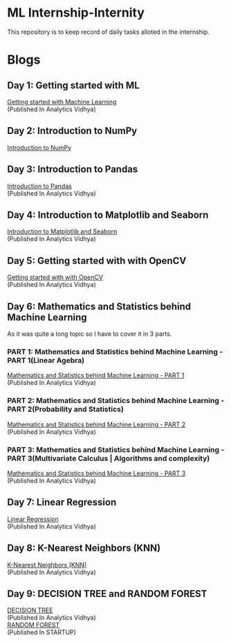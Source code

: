# ML Internship-Internity
This repository is to keep record of daily tasks alloted in the internship.
# Blogs
## Day 1: Getting started with ML
[Getting started with Machine Learning](https://shubhangagrawal1999.medium.com/getting-started-with-machine-learning-81f34fc6c11e)  
(Published In Analytics Vidhya)  
## Day 2: Introduction to NumPy
[Introduction to NumPy](https://shubhangagrawal1999.medium.com/introduction-to-numpy-82321478e788)  
## Day 3: Introduction to Pandas
[Introduction to Pandas](https://shubhangagrawal1999.medium.com/introduction-to-pandas-90b75a5c2278)  
(Published In Analytics Vidhya)  
## Day 4: Introduction to Matplotlib and Seaborn
[Introduction to Matplotlib and Seaborn](https://shubhangagrawal1999.medium.com/introduction-to-matplotlib-and-seaborn-e2dd04bfc821)  
(Published In Analytics Vidhya) 
## Day 5: Getting started with with OpenCV
[Getting started with with OpenCV](https://shubhangagrawal1999.medium.com/getting-started-with-opencv-90846451da51)  
(Published In Analytics Vidhya) 
## Day 6: Mathematics and Statistics behind Machine Learning
As it was quite a long topic so I have to cover it in 3 parts.
### PART 1: Mathematics and Statistics behind Machine Learning - PART 1(Linear Agebra)
[Mathematics and Statistics behind Machine Learning - PART 1](https://shubhangagrawal1999.medium.com/mathematics-and-statistics-behind-machine-learning-part-1-eede0e152d57)  
(Published In Analytics Vidhya)  
### PART 2: Mathematics and Statistics behind Machine Learning - PART 2(Probability and Statistics)
[Mathematics and Statistics behind Machine Learning - PART 2](https://shubhangagrawal1999.medium.com/mathematics-and-statistics-behind-machine-learning-part-2-9aa2f068ecf9)  
(Published In Analytics Vidhya)  
### PART 3: Mathematics and Statistics behind Machine Learning - PART 3(Multivariate Calculus | Algorithms and complexity)
[Mathematics and Statistics behind Machine Learning - PART 3](https://shubhangagrawal1999.medium.com/mathematics-and-statistics-behind-machine-learning-part-3-e5dffb9129f2)  
(Published In Analytics Vidhya)  
## Day 7: Linear Regression
[Linear Regression](https://shubhangagrawal1999.medium.com/linear-regression-15f2aecf689e)  
(Published In Analytics Vidhya)
## Day 8: K-Nearest Neighbors (KNN)
[K-Nearest Neighbors (KNN)](https://shubhangagrawal1999.medium.com/k-nearest-neighbors-knn-8f027ae1228f)  
(Published In Analytics Vidhya)
## Day 9: DECISION TREE and RANDOM FOREST
[DECISION TREE](https://shubhangagrawal1999.medium.com/decision-tree-fce5018f3278)  
(Published In Analytics Vidhya)  
[RANDOM FOREST](https://shubhangagrawal1999.medium.com/decision-tree-fce5018f3278)  
(Published In STARTUP)
